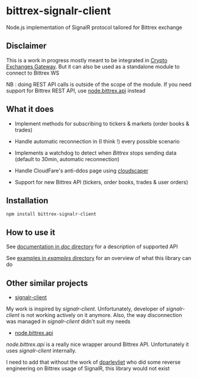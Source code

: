 # bittrex-signalr-client

Node.js implementation of SignalR protocol tailored for Bittrex exchange

## Disclaimer

This is a work in progress mostly meant to be integrated in [Crypto Exchanges Gateway](https://github.com/aloysius-pgast/crypto-exchanges-gateway). But it can also be used as a standalone module to connect to Bittrex WS

NB : doing REST API calls is outside of the scope of the module. If you need support for Bittrex REST API, use [node.bittrex.api](https://github.com/dparlevliet/node.bittrex.api) instead

## What it does

* Implement methods for subscribing to tickers & markets (order books & trades)

* Handle automatic reconnection in (I think !) every possible scenario

* Implements a watchdog to detect when _Bittrex_ stops sending data (default to 30min, automatic reconnection)

* Handle CloudFare's anti-ddos page using [cloudscaper](https://www.npmjs.com/package/cloudscraper/)

* Support for new Bittrex API (tickers, order books, trades & user orders)

## Installation

```
npm install bittrex-signalr-client
```

## How to use it

See [documentation in _doc_ directory](https://github.com/aloysius-pgast/bittrex-signalr-client/tree/master/doc/) for a description of supported API

See [examples in _examples_ directory](https://github.com/aloysius-pgast/bittrex-signalr-client/tree/master/examples/) for an overview of what this library can do

## Other similar projects

* [signalr-client](https://www.npmjs.com/package/signalr-client)

My work is inspired by _signalr-client_. Unfortunately, developer of _signalr-client_ is not working actively on it anymore.
Also, the way disconnection was managed in _signalr-client_ didn't suit my needs

* [node.bittrex.api](https://github.com/dparlevliet/node.bittrex.api)

_node.bittrex.api_ is a really nice wrapper around Bittrex API. Unfortunately it uses _signalr-client_ internally.

I need to add that without the work of [dparlevliet](https://github.com/dparlevliet) who did some reverse engineering on Bittrex usage of SignalR, this library would not exist
